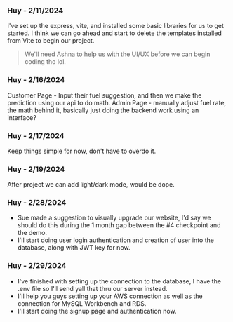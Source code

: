### Huy - 2/11/2024
I've set up the express, vite, and installed some basic libraries for us to get started. 
I think we can go ahead and start to delete the templates installed from Vite to begin our project. 
> We'll need Ashna to help us with the UI/UX before we can begin coding tho lol.

### Huy - 2/16/2024
Customer Page - Input their fuel suggestion, and then we make the prediction using our api to do math.
Admin Page - manually adjust fuel rate, the math behind it, basically just doing the backend work using an interface?

### Huy - 2/17/2024
Keep things simple for now, don't have to overdo it.

### Huy - 2/19/2024
After project we can add light/dark mode, would be dope.

### Huy - 2/28/2024
- Sue made a suggestion to visually upgrade our website, I'd say we should do this during the 1 month gap between the #4 checkpoint and the demo.
- I'll start doing user login authentication and creation of user into the database, along with JWT key for now.

### Huy - 2/29/2024
- I've finished with setting up the connection to the database, I have the .env file so I'll send yall that thru our server instead.
- I'll help you guys setting up your AWS connection as well as the connection for MySQL Workbench and RDS.
- I'll start doing the signup page and authentication now.
